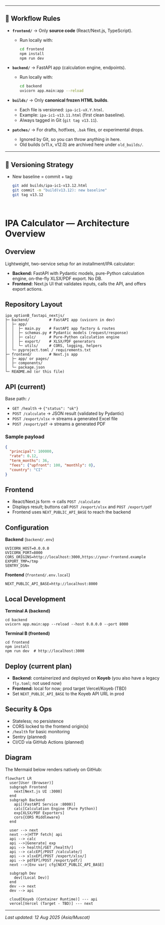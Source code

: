 
---

## 🔑 Workflow Rules

- **`frontend/`** → Only **source code** (React/Next.js, TypeScript).
  - Run locally with:
    ```bash
    cd frontend
    npm install
    npm run dev
    ```

- **`backend/`** → FastAPI app (calculation engine, endpoints).
  - Run locally with:
    ```bash
    cd backend
    uvicorn app.main:app --reload
    ```

- **`builds/`** → Only **canonical frozen HTML builds**.
  - Each file is versioned: `ipa-ic1-vX.Y.html`.
  - Example: `ipa-ic1-v13.11.html` (first clean baseline).
  - Always tagged in Git (`git tag v13.11`).

- **`patches/`** → For drafts, hotfixes, `.bak` files, or experimental drops.
  - Ignored by Git, so you can throw anything in here.
  - Old builds (v11.x, v12.0) are archived here under `old_builds/`.

---

## 🚀 Versioning Strategy

- New baseline = commit + tag:
  ```bash
  git add builds/ipa-ic1-v13.12.html
  git commit -m "build(v13.12): new baseline"
  git tag v13.12




# IPA Calculator — Architecture Overview

## Overview
Lightweight, two-service setup for an installment/IPA calculator:
- **Backend:** FastAPI with Pydantic models, pure-Python calculation engine, on-the-fly XLSX/PDF export. No DB.
- **Frontend:** Next.js UI that validates inputs, calls the API, and offers export actions.

## Repository Layout
```
ipa_optionB_fastapi_nextjs/
├─ backend/         # FastAPI app (uvicorn in dev)
│  ├─ app/
│  │  ├─ main.py    # FastAPI app factory & routes
│  │  ├─ schemas.py # Pydantic models (request/response)
│  │  ├─ calc/      # Pure-Python calculation engine
│  │  ├─ export/    # XLSX/PDF generators
│  │  └─ utils/     # CORS, logging, helpers
│  └─ pyproject.toml / requirements.txt
├─ frontend/        # Next.js app
│  ├─ app/ or pages/
│  ├─ components/
│  └─ package.json
└─ README.md (or this file)
```

## API (current)
Base path: `/`
- `GET /health` → `{"status": "ok"}`
- `POST /calculate` → JSON result (validated by Pydantic)
- `POST /export/xlsx` → streams a generated Excel file
- `POST /export/pdf` → streams a generated PDF

### Sample payload
```json
{
  "principal": 100000,
  "rate": 0.12,
  "term_months": 36,
  "fees": {"upfront": 100, "monthly": 0},
  "country": "CI"
}
```

## Frontend
- React/Next.js form → calls `POST /calculate`
- Displays result; buttons call `POST /export/xlsx` and `POST /export/pdf`
- Frontend uses `NEXT_PUBLIC_API_BASE` to reach the backend

## Configuration
**Backend** (`backend/.env`)
```
UVICORN_HOST=0.0.0.0
UVICORN_PORT=8000
CORS_ORIGINS=http://localhost:3000,https://your-frontend.example
EXPORT_TMP=/tmp
SENTRY_DSN=
```
**Frontend** (`frontend/.env.local`)
```
NEXT_PUBLIC_API_BASE=http://localhost:8000
```

## Local Development
**Terminal A (backend)**
```
cd backend
uvicorn app.main:app --reload --host 0.0.0.0 --port 8000
```
**Terminal B (frontend)**
```
cd frontend
npm install
npm run dev  # http://localhost:3000
```

## Deploy (current plan)
- **Backend:** containerized and deployed on **Koyeb** (you also have a legacy `fly.toml`; not used now)
- **Frontend:** local for now; prod target Vercel/Koyeb (TBD)
- Set `NEXT_PUBLIC_API_BASE` to the Koyeb API URL in prod

## Security & Ops
- Stateless; no persistence
- CORS locked to the frontend origin(s)
- `/health` for basic monitoring
- Sentry (planned)
- CI/CD via GitHub Actions (planned)

## Diagram
The Mermaid below renders natively on GitHub:

```mermaid
flowchart LR
  user[User (Browser)]
  subgraph Frontend
    next[Next.js UI :3000]
  end
  subgraph Backend
    api[(FastAPI Service :8000)]
    calc[Calculation Engine (Pure Python)]
    exp[XLSX/PDF Exporters]
    cors{CORS Middleware}
  end

  user --> next
  next -->|HTTP fetch| api
  api --> calc
  api -->|Generate| exp
  api --> health[/GET /health/]
  api --> calcEP[/POST /calculate/]
  api --> xlsxEP[/POST /export/xlsx/]
  api --> pdfEP[/POST /export/pdf/]
  next -->|Env var| cfg[NEXT_PUBLIC_API_BASE]

  subgraph Dev
    dev[(Local Dev)]
  end
  dev --> next
  dev --> api

  cloud[Koyeb (Container Runtime)] --- api
  vercel[Vercel (Target - TBD)] --- next
```

---

*Last updated: 12 Aug 2025 (Asia/Muscat)*
